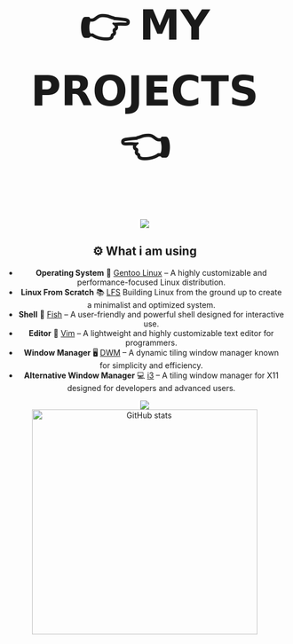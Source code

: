 <div align="center">
  <h2 style="font-size: 74px;">
    <strong> 
      <a href="https://user7210unix.github.io/Showcase-website/" style="text-decoration: none; color: inherit;">
        👉 𝗠𝗬 𝗣𝗥𝗢𝗝𝗘𝗖𝗧𝗦 👈
      </a> 
    </strong>
  </h2>
</div>

<!--About me: start-->
<div align="center">

<img src="https://raw.githubusercontent.com/user7210unix/MrAlpha786/refs/heads/main/img/hi_there.png">

<div align="center">

## ⚙️ What i am using
<div align="center">

- **Operating System** :penguin: [Gentoo Linux](https://www.gentoo.org/) – A highly customizable and performance-focused Linux distribution.  
- **Linux From Scratch** :books: [LFS](https://www.linuxfromscratch.org/) Building Linux from the ground up to create a minimalist and optimized system.  
- **Shell** :shell: [Fish](https://fishshell.com/) – A user-friendly and powerful shell designed for interactive use.  
- **Editor** :pencil: [Vim](https://www.vim.org/) – A lightweight and highly customizable text editor for programmers.
- **Window Manager** :desktop_computer: [DWM](https://dwm.suckless.org/) – A dynamic tiling window manager known for simplicity and efficiency.
- **Alternative Window Manager** :computer: [i3](https://i3wm.org/) – A tiling window manager for X11 designed for developers and advanced users.
  <div align="center">
  
<!--Statistics: start-->
<div align="center">

<img src="https://raw.githubusercontent.com/user7210unix/MrAlpha786/refs/heads/main/img/statistics.png">

<div align="center">

  <img alt="GitHub stats" width="406" src="https://github-readme-stats.vercel.app/api?username=user7210unix&custom_title=Github+Stats&bg_color=00000000&hide_border=true&show_icons=true&text_color=667799&title_color=388286&icon_color=388286">
  <div align="center">
